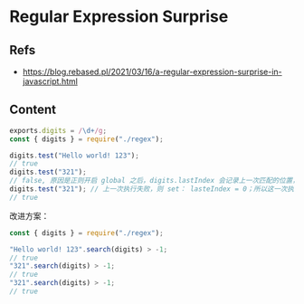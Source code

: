 # Regular Expression Surprise

## Refs
- <https://blog.rebased.pl/2021/03/16/a-regular-expression-surprise-in-javascript.html>

## Content
```javascript
exports.digits = /\d+/g;
const { digits } = require("./regex");

digits.test("Hello world! 123");
// true
digits.test("321");
// false, 原因是正则开启 global 之后，digits.lastIndex 会记录上一次匹配的位置，下一次执行 test()/exec()的时候，会从 lastIndex 开始执行查找
digits.test("321"); // 上一次执行失败，则 set： lasteIndex = 0；所以这一次执行的结果为 true
// true
```
改进方案：
```javascript
const { digits } = require("./regex");

"Hello world! 123".search(digits) > -1;
// true
"321".search(digits) > -1;
// true
"321".search(digits) > -1;
// true
```